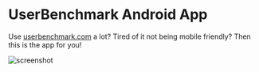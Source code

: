 # UserBenchmark Android App

Use [userbenchmark.com](http://userbenchmark.com) a lot? Tired of it not being mobile friendly? Then this is the app for you!

![screenshot](https://noahsc.xyz/public_images/UserBenchmark1.png)
